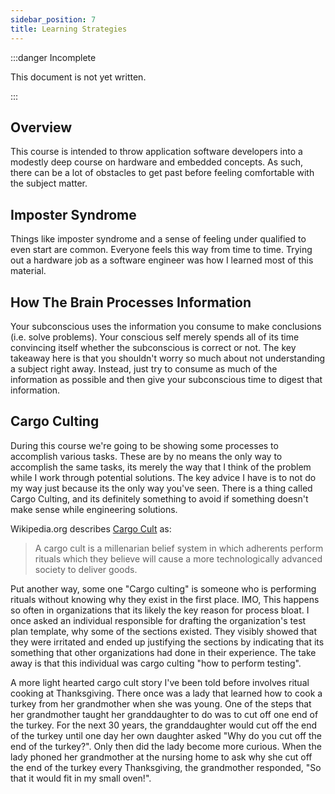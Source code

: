 ```yaml
---
sidebar_position: 7
title: Learning Strategies
---
```


:::danger Incomplete

This document is not yet written.

:::

## Overview

This course is intended to throw application software developers into a modestly deep course on hardware and embedded concepts. As such, there can be a lot of obstacles to get past before feeling comfortable with the subject matter.

## Imposter Syndrome

Things like imposter syndrome and a sense of feeling under qualified to even start are common. Everyone feels this way from time to time. Trying out a hardware job as a software engineer was how I learned most of this material.

<!-- TODO: Need something more meaningful here. -->

## How The Brain Processes Information

Your subconscious uses the information you consume to make conclusions (i.e. solve problems). Your conscious self merely spends all of its time convincing itself whether the subconscious is correct or not. The key takeaway here is that you shouldn't worry so much about not understanding a subject right away. Instead, just try to consume as much of the information as possible and then give your subconscious time to digest that information.

## Cargo Culting

During this course we're going to be showing some processes to accomplish various tasks. These are by no means the only way to accomplish the same tasks, its merely the way that I think of the problem while I work through potential solutions. The key advice I have is to not do my way just because its the only way you've seen. There is a thing called Cargo Culting, and its definitely something to avoid if something doesn't make sense while engineering solutions.

Wikipedia.org describes [Cargo Cult](https://en.wikipedia.org/wiki/Cargo_cult) as:

> A cargo cult is a millenarian belief system in which adherents perform rituals which they believe will cause a more technologically advanced society to deliver goods.

Put another way, some one "Cargo culting" is someone who is performing rituals without knowing why they exist in the first place. IMO, This happens so often in organizations that its likely the key reason for process bloat. I once asked an individual responsible for drafting the organization's test plan template, why some of the sections existed. They visibly showed that they were irritated and ended up justifying the sections by indicating that its something that other organizations had done in their experience. The take away is that this individual was cargo culting "how to perform testing".

A more light hearted cargo cult story I've been told before involves ritual cooking at Thanksgiving. There once was a lady that learned how to cook a turkey from her grandmother when she was young. One of the steps that her grandmother taught her granddaughter to do was to cut off one end of the turkey. For the next 30 years, the granddaughter would cut off the end of the turkey until one day her own daughter asked "Why do you cut off the end of the turkey?". Only then did the lady become more curious. When the lady phoned her grandmother at the nursing home to ask why she cut off the end of the turkey every Thanksgiving, the grandmother responded, "So that it would fit in my small oven!".
